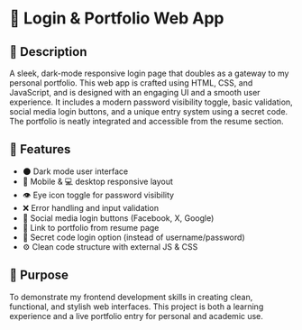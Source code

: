 # 🔐 Login & Portfolio Web App

## 📌 Description
A sleek, dark-mode responsive login page that doubles as a gateway to my personal portfolio. This web app is crafted using HTML, CSS, and JavaScript, and is designed with an engaging UI and a smooth user experience. It includes a modern password visibility toggle, basic validation, social media login buttons, and a unique entry system using a secret code. The portfolio is neatly integrated and accessible from the resume section.

## 🚀 Features
- 🌑 Dark mode user interface
- 📱 Mobile & 💻 desktop responsive layout
- 👁️ Eye icon toggle for password visibility
- ❌ Error handling and input validation
- 🔗 Social media login buttons (Facebook, X, Google)
- 🧾 Link to portfolio from resume page
- 🔐 Secret code login option (instead of username/password)
- ⚙️ Clean code structure with external JS & CSS

## 🎯 Purpose
To demonstrate my frontend development skills in creating clean, functional, and stylish web interfaces. This project is both a learning experience and a live portfolio entry for personal and academic use.
